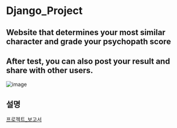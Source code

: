 # Django_Project

## Website that determines your most similar character and grade your psychopath score

## After test, you can also post your result and share with other users.

![image](https://user-images.githubusercontent.com/89198489/135073183-6bf1df3b-a0b4-42b6-b3de-cd308e6c7468.png)   


## 설명

[프로젝트_보고서](./db_final_report.docx)

